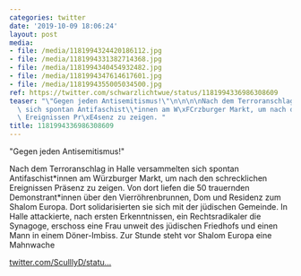 ```yaml
---
categories: twitter
date: '2019-10-09 18:06:24'
layout: post
media:
- file: /media/1181994324420186112.jpg
- file: /media/1181994331382714368.jpg
- file: /media/1181994340454932482.jpg
- file: /media/1181994347614617601.jpg
- file: /media/1181994355005034500.jpg
ref: https://twitter.com/schwarzlichtwue/status/1181994336986308609
teaser: "\"Gegen jeden Antisemitismus!\"\n\n\n\nNach dem Terroranschlag in Halle versammelten\
  \ sich spontan Antifaschist\\*innen am W\xFCrzburger Markt, um nach den schrecklichen\
  \ Ereignissen Pr\xE4senz zu zeigen. "
title: 1181994336986308609
---
```

"Gegen jeden Antisemitismus!"



Nach dem Terroranschlag in Halle versammelten sich spontan Antifaschist\*innen am Würzburger Markt, um nach den schrecklichen Ereignissen Präsenz zu zeigen. 
Von dort liefen die 50 trauernden Demonstrant\*innen über den Vierröhrenbrunnen, Dom und Residenz zum Shalom Europa. Dort solidarisierten sie sich mit der jüdischen Gemeinde. 
In Halle attackierte, nach ersten Erkenntnissen, ein Rechtsradikaler die Synagoge, erschoss eine Frau unweit des jüdischen Friedhofs und einen Mann in einem Döner-Imbiss.
Zur Stunde steht vor Shalom Europa eine Mahnwache

[twitter.com/SculllyD/statu…](https://twitter.com/SculllyD/status/1181993090753732609?s=19)